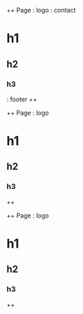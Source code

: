 ++ Page
: logo
: contact

# h1
## h2
### h3
: footer
++

++ Page
: logo

# h1
## h2
### h3
++

++ Page
: logo

# h1
## h2
### h3
++